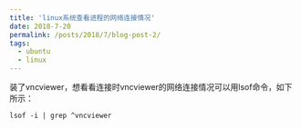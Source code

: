 ```yaml
---
title: 'linux系统查看进程的网络连接情况'
date: 2018-7-20
permalink: /posts/2018/7/blog-post-2/
tags:
  - ubuntu
  - linux
---
```


装了vncviewer，想看看连接时vncviewer的网络连接情况可以用lsof命令，如下所示：

`lsof -i | grep ^vncviewer`